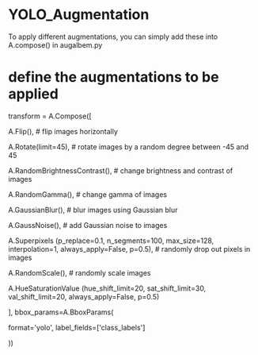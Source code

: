 # YOLO_Augmentation
To apply different augmentations, you can simply add these into A.compose() in augalbem.py

# define the augmentations to be applied

transform = A.Compose([

A.Flip(), # flip images horizontally

A.Rotate(limit=45), # rotate images by a random degree between -45 and 45

A.RandomBrightnessContrast(), # change brightness and contrast of images

A.RandomGamma(), # change gamma of images

A.GaussianBlur(), # blur images using Gaussian blur

A.GaussNoise(), # add Gaussian noise to images

A.Superpixels (p_replace=0.1, n_segments=100, max_size=128, interpolation=1, always_apply=False, p=0.5), # randomly drop out pixels in images

A.RandomScale(), # randomly scale images

A.HueSaturationValue (hue_shift_limit=20, sat_shift_limit=30, val_shift_limit=20, always_apply=False, p=0.5)

], bbox_params=A.BboxParams(

format='yolo', label_fields=['class_labels']

))
